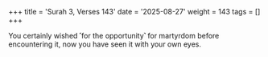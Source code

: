 +++
title = 'Surah 3, Verses 143'
date = '2025-08-27'
weight = 143
tags = []
+++

You certainly wished ˹for the opportunity˺ for martyrdom before encountering it, now you have seen it with your own eyes.
